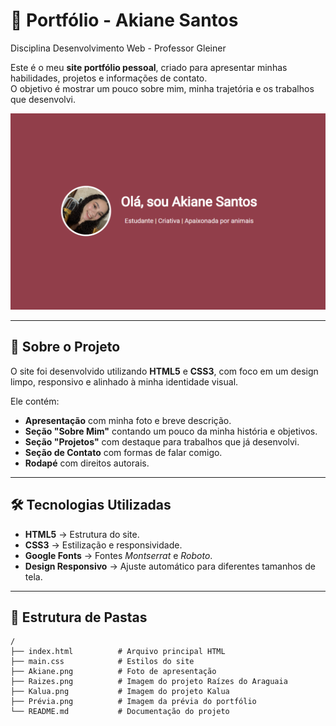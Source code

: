 # 🌸 Portfólio - Akiane Santos

Disciplina Desenvolvimento Web - Professor Gleiner

Este é o meu **site portfólio pessoal**, criado para apresentar minhas habilidades, projetos e informações de contato.  
O objetivo é mostrar um pouco sobre mim, minha trajetória e os trabalhos que desenvolvi.

![Preview do Site](Prévia.png)

---

## 📌 Sobre o Projeto

O site foi desenvolvido utilizando **HTML5** e **CSS3**, com foco em um design limpo, responsivo e alinhado à minha identidade visual.

Ele contém:
- **Apresentação** com minha foto e breve descrição.
- **Seção "Sobre Mim"** contando um pouco da minha história e objetivos.
- **Seção "Projetos"** com destaque para trabalhos que já desenvolvi.
- **Seção de Contato** com formas de falar comigo.
- **Rodapé** com direitos autorais.

---

## 🛠 Tecnologias Utilizadas

- **HTML5** → Estrutura do site.
- **CSS3** → Estilização e responsividade.
- **Google Fonts** → Fontes *Montserrat* e *Roboto*.
- **Design Responsivo** → Ajuste automático para diferentes tamanhos de tela.

---

## 📂 Estrutura de Pastas

```plaintext
/
├── index.html          # Arquivo principal HTML
├── main.css            # Estilos do site
├── Akiane.png          # Foto de apresentação
├── Raizes.png          # Imagem do projeto Raízes do Araguaia
├── Kalua.png           # Imagem do projeto Kalua
├── Prévia.png          # Imagem da prévia do portfólio
└── README.md           # Documentação do projeto
